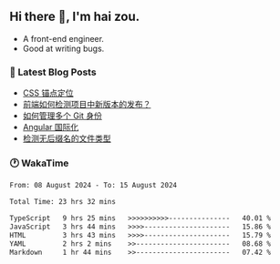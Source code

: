 ## Hi there 👋, I'm hai zou.

- A front-end engineer.
- Good at writing bugs.

### 📖 Latest Blog Posts
<!-- BLOG-POST-LIST:START -->
- [CSS 锚点定位](https://blog.izou.top/css/anchor-position/)
- [前端如何检测项目中新版本的发布？](https://blog.izou.top/angular/version-update/)
- [如何管理多个 Git 身份](https://blog.izou.top/git/multi-git-identity/)
- [Angular 国际化](https://blog.izou.top/angular/i18n/)
- [检测无后缀名的文件类型](https://blog.izou.top/js/filetype-check/)
<!-- BLOG-POST-LIST:END -->

### 🕐 WakaTime
<!--START_SECTION:waka-->

```txt
From: 08 August 2024 - To: 15 August 2024

Total Time: 23 hrs 32 mins

TypeScript   9 hrs 25 mins   >>>>>>>>>>---------------   40.01 %
JavaScript   3 hrs 44 mins   >>>>---------------------   15.86 %
HTML         3 hrs 43 mins   >>>>---------------------   15.79 %
YAML         2 hrs 2 mins    >>-----------------------   08.68 %
Markdown     1 hr 44 mins    >>-----------------------   07.42 %
```

<!--END_SECTION:waka-->
